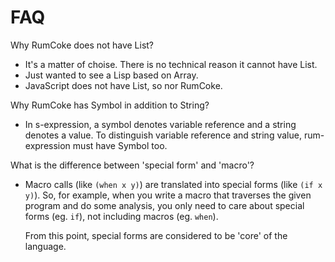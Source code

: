 FAQ
===

Why RumCoke does not have List?

* It's a matter of choise. There is no technical reason it cannot have List.
* Just wanted to see a Lisp based on Array.
* JavaScript does not have List, so nor RumCoke.

Why RumCoke has Symbol in addition to String?

* In s-expression, a symbol denotes variable reference and a string denotes a value.
  To distinguish variable reference and string value, rum-expression must have Symbol too.

What is the difference between 'special form' and 'macro'?

* Macro calls (like `(when x y)`) are translated into special forms
  (like `(if x y)`).
  So, for example, when you write a macro that traverses the given
  program and do some analysis, you only need to care about special forms
  (eg. `if`), not including macros (eg. `when`).

  From this point, special forms are considered to be 'core' of the language.
